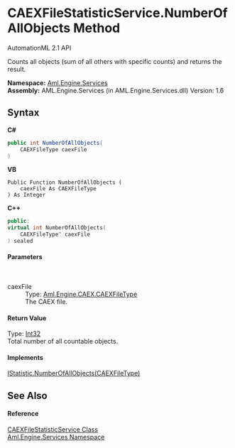 # CAEXFileStatisticService.NumberOfAllObjects Method 
AutomationML 2.1 API 

Counts all objects (sum of all others with specific counts) and returns the result.

**Namespace:**&nbsp;<a href="N_Aml_Engine_Services">Aml.Engine.Services</a><br />**Assembly:**&nbsp;AML.Engine.Services (in AML.Engine.Services.dll) Version: 1.6

## Syntax

**C#**<br />
``` C#
public int NumberOfAllObjects(
	CAEXFileType caexFile
)
```

**VB**<br />
``` VB
Public Function NumberOfAllObjects ( 
	caexFile As CAEXFileType
) As Integer
```

**C++**<br />
``` C++
public:
virtual int NumberOfAllObjects(
	CAEXFileType^ caexFile
) sealed
```


#### Parameters
&nbsp;<dl><dt>caexFile</dt><dd>Type: <a href="T_Aml_Engine_CAEX_CAEXFileType">Aml.Engine.CAEX.CAEXFileType</a><br />The CAEX file.</dd></dl>

#### Return Value
Type: <a href="https://docs.microsoft.com/dotnet/api/system.int32" target="_parent" rel="noopener noreferrer">Int32</a><br />Total number of all countable objects.

#### Implements
<a href="M_Aml_Engine_Services_Interfaces_IStatistic_NumberOfAllObjects">IStatistic.NumberOfAllObjects(CAEXFileType)</a><br />

## See Also


#### Reference
<a href="T_Aml_Engine_Services_CAEXFileStatisticService">CAEXFileStatisticService Class</a><br /><a href="N_Aml_Engine_Services">Aml.Engine.Services Namespace</a><br />